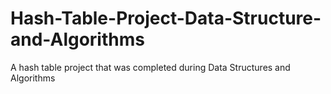 # Hash-Table-Project-Data-Structure-and-Algorithms
A hash table project that was completed during Data Structures and Algorithms
